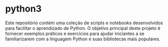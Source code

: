 # python3
Este repositório contém uma coleção de scripts e notebooks desenvolvidos para facilitar o aprendizado de Python. O objetivo principal deste projeto é fornecer exemplos práticos e exercícios para ajudar iniciantes a se familiarizarem com a linguagem Python e suas bibliotecas mais populares.
